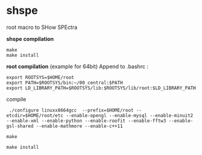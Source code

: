 shspe
=====

root macro to SHow SPEctra

**shspe compilation**
```
make 
make install
```


**root compilation**  (example for 64bit)
Append to   .bashrc :  
```
export ROOTSYS=$HOME/root
export PATH=$ROOTSYS/bin:~/00_central:$PATH
export LD_LIBRARY_PATH=$ROOTSYS/lib:$ROOTSYS/lib/root:$LD_LIBRARY_PATH
```

compile
```
 ./configure linuxx8664gcc  --prefix=$HOME/root --etcdir=$HOME/root/etc --enable-opengl --enable-mysql --enable-minuit2 --enable-xml --enable-python --enable-roofit --enable-fftw3 --enable-gsl-shared --enable-mathmore --enable-c++11 

make

make install
```
